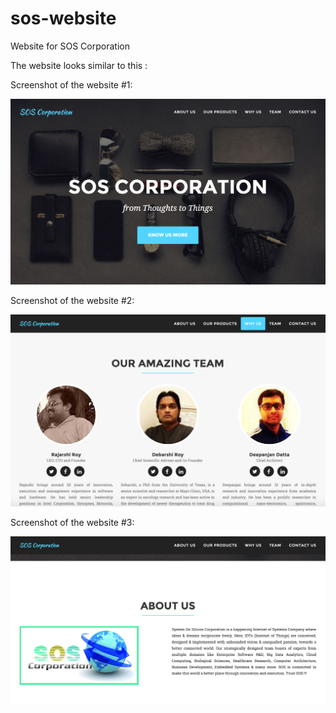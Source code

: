 # sos-website

Website for SOS Corporation

The website looks similar to this :

Screenshot of the website #1:

![ScreenShot](/screenshots/sos1.png)

Screenshot of the website #2:

![ScreenShot](/screenshots/sos2.png)

Screenshot of the website #3:

![ScreenShot](/screenshots/sos3.png)



